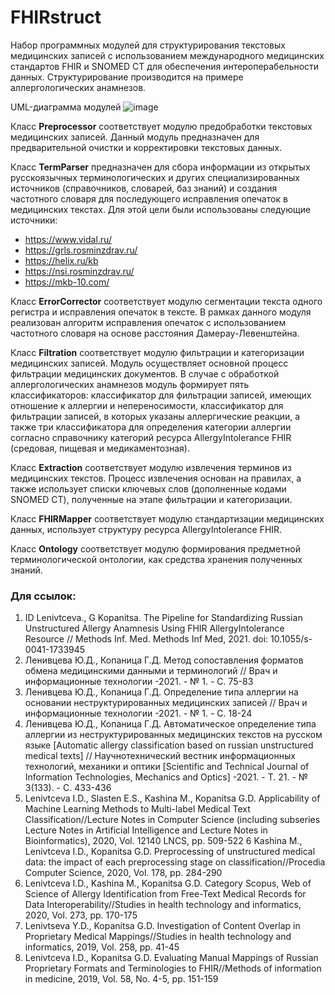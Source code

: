 # FHIRstruct 
Набор программных модулей для структурирования текстовых медицинских записей с использованием международного медицинских стандартов FHIR и SNOMED CT для обеспечения интероперабельности данных. Структурирование производится на примере аллергологических анамнезов. 

UML-диаграмма модулей 
![image](https://user-images.githubusercontent.com/47714995/136579591-c74e326e-5047-406b-81fe-5ed4af0425f1.png)

Класс **Preprocessor** соответствует модулю предобработки текстовых медицинских записей. Данный модуль предназначен для предварительной очистки и корректировки текстовых данных.

Класс **TermParser** предназначен для сбора информации из открытых русскоязычных терминологических и других специализированных источников (справочников, словарей, баз знаний) и создания частотного словаря для последующего исправления опечаток в медицинских текстах. 
Для этой цели были использованы следующие источники:
- https://www.vidal.ru/
- https://grls.rosminzdrav.ru/
- https://helix.ru/kb
- https://nsi.rosminzdrav.ru/
- https://mkb-10.com/

Класс **ErrorCorrector** соответствует модулю сегментации текста одного регистра и исправления опечаток в тексте. В рамках данного модуля реализован алгоритм исправления опечаток с использованием частотного словаря на основе расстояния Дамерау-Левенштейна.

Класс **Filtration** соответствует модулю фильтрации и категоризации медицинских записей. Модуль осуществляет основной процесс фильтрации медицинских документов. В случае с обработкой аллергологических анамнезов модуль формирует пять классификаторов: классификатор для фильтрации записей, имеющих отношение к аллергии и непереносимости, классификатор для фильтрации записей, в которых указаны аллергические реакции, а также три классификатора для определения категории аллергии согласно справочнику категорий ресурса AllergyIntolerance FHIR (средовая, пищевая и медикаментозная).  

Класс **Extraction** соответствует модулю извлечения терминов из медицинских текстов. Процесс извлечения основан на правилах, а также использует списки ключевых слов (дополненные кодами SNOMED CT), полученные на этапе фильтрации и категоризации.

Класс **FHIRMapper** соответствует модулю стандартизации медицинских данных, использует структуру ресурса AllergyIntolerance FHIR.

Класс **Ontology** соответствует модулю формирования предметной терминологической онтологии, как средства хранения полученных знаний. 

### Для ссылок:
1. ID Lenivtceva., G Kopanitsa. The Pipeline for Standardizing Russian Unstructured Allergy Anamnesis Using FHIR AllergyIntolerance Resource // Methods Inf. Med. Methods Inf Med, 2021. doi: 10.1055/s-0041-1733945
2. Ленивцева Ю.Д., Копаница Г.Д. Метод сопоставления форматов обмена медицинскими данными и терминологий // Врач и информационные технологии -2021. - № 1. - С. 75-83
3. Ленивцева Ю.Д., Копаница Г.Д. Определение типа аллергии на основании неструктурированных медицинских записей // Врач и информационные технологии -2021. - № 1. - С. 18-24
4. Ленивцева Ю.Д., Копаница Г.Д. Автоматическое определение типа аллергии из неструктурированных медицинских текстов на русском языке [Automatic allergy classification based
on russian unstructured medical texts] // Научнотехнический вестник информационных технологий, механики и оптики [Scientific and Technical Journal of Information Technologies, Mechanics and Optics] -2021. - Т. 21. - № 3(133). - С. 433-436
5. Lenivtceva I.D., Slasten E.S., Kashina M., Kopanitsa G.D. Applicability of Machine Learning Methods to Multi-label Medical Text Classification//Lecture Notes in Computer Science (including subseries Lecture Notes in Artificial Intelligence and Lecture Notes in Bioinformatics), 2020, Vol. 12140 LNCS, pp. 509-522
6 Kashina M., Lenivtceva I.D., Kopanitsa G.D. Preprocessing of unstructured medical data: the impact of each preprocessing stage on classification//Procedia Computer Science, 2020, Vol. 178, pp. 284-290
7. Lenivtceva I.D., Kashina M., Kopanitsa G.D. Category Scopus, Web of Science of Allergy Identification from Free-Text Medical Records for Data Interoperability//Studies in health technology and informatics, 2020, Vol. 273, pp. 170-175
8. Lenivtseva Y.D., Kopanitsa G.D. Investigation of Content Overlap in Proprietary Medical Mappings//Studies in health technology and informatics, 2019, Vol. 258, pp. 41-45
9. Lenivtceva I.D., Kopanitsa G.D. Evaluating Manual Mappings of Russian Proprietary Formats and Terminologies to FHIR//Methods of information in medicine, 2019, Vol. 58, No. 4-5, pp. 151-159
